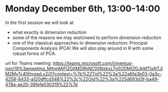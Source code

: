# Monday December 6th, 13:00-14:00
In the first session we will look at
- what exactly is dimension reduction
- some of the reasons we may wish/need to perform dimension reduction
- one of the classical approaches to dimension reduction: Principal Components Analysis (PCA)
We will also play around in R with some robust forms of PCA.


url for Teams meeting: https://teams.microsoft.com/l/meetup-join/19%3ameeting_MjhmMjFlZGItMDRhNC00NzkxLTg5ODMtZGJkMTIxNTJlM2My%40thread.v2/0?context=%7b%22Tid%22%3a%22a6fa3b03-0a3c-4258-8433-a120dffcd348%22%2c%22Oid%22%3a%225d693d3f-ba49-478a-ae20-39fefe0302f9%22%7d
